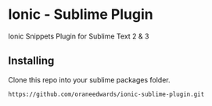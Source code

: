 Ionic - Sublime Plugin
======================

Ionic Snippets Plugin for Sublime Text 2 &amp; 3

## Installing

Clone this repo into your sublime packages folder.

```https://github.com/oraneedwards/ionic-sublime-plugin.git```
